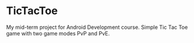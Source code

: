# TicTacToe

My mid-term project for Android Development course.
Simple Tic Tac Toe game with two game modes PvP and PvE.
